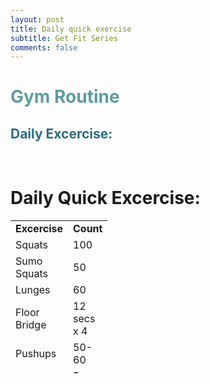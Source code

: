 ```yaml
---
layout: post
title: Daily quick exercise
subtitle: Get Fit Series
comments: false
---
```



<div id="gym-section">
<!-- #######  YAY, I AM THE SOURCE EDITOR! #########-->
<h1 style="color: #5e9ca0;">Gym Routine</h1>
<h2 style="color: #2e6c80;">Daily Excercise:</h2>
<p>&nbsp;</p>
<h1>Daily Quick Excercise:</h1>
<table style="height: 245px; width: 412px;">
<tbody>
<tr>
<td style="width: 12px; text-align: center;"><strong>Excercise</strong></td>
<td style="width: 33px; text-align: center;"><strong>Count</strong></td>
</tr>
<tr>
<td style="width: 12px;">Squats</td>
<td style="width: 33px;">100</td>
</tr>
<tr>
<td style="width: 12px;">Sumo Squats</td>
<td style="width: 33px;">50</td>
</tr>
<tr>
<td style="width: 12px;">Lunges</td>
<td style="width: 33px;">60</td>
</tr>
<tr>
<td style="width: 12px;">Floor Bridge</td>
<td style="width: 33px;">12 secs x 4</td>
</tr>
<tr>
<td style="width: 12px;">Pushups</td>
<td style="width: 33px;">50-60</td>
</tr>
<tr>
<td style="width: 12px;">Plank</td>
<td style="width: 33px;">5 mins</td>
</tr>
<tr>
<td style="width: 12px;">Leg Raises</td>
<td style="width: 33px;">60</td>
</tr>
<tr>
<td style="width: 12px;">Cardio</td>
<td style="width: 33px;">30 mins</td>
</tr>
</tbody>
</table>
</div>